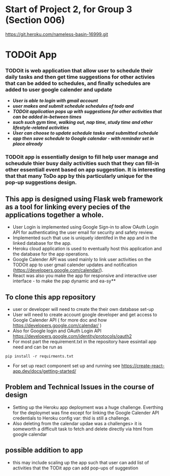 # Start of Project 2, for Group 3 (Section 006)
https://git.heroku.com/nameless-basin-16999.git

# TODOit App
### TODOit is web application that allow user to schedule their daily tasks and then get time suggestions for other activies that can be added to schedules, and finally schedules are added to user google calender and update
- ***User is able to login with gmail account***
- ***user makes and submit schedule schedules of todo and***
- ***TODOit application pops up with suggestions for other activities that can be added in-between times***
- ***such such gym time, walking out, nap time, study time and other lifestyle-related activities***
- ***User can choose to update schedule tasks and submitted schedule***
- ***app then save schedule to Google calendar - with reminder set in place already***
### TODOit app is essentially design to fill help user manage and scheudule thier busy daily activities such that they can fill-in other essentiall event based on app suggestion. It is interesting that that many ToDo app by this particularly unique for the pop-up suggestions design.  

## This app is designed using Flask web framework as a tool for linking every pecies of the applications together a whole. 
- User Login is implemented using Google Sign-in to allow OAuth Login API for authenticating the user email for security and safety review.
- Implemented such that use is uniquely identifed in the app and in the linked database for the app.
- Heroku cloud application is used to eventually host this application and the database for the app operations. 
- Google Calender API was used mainly to link user activities on the TODOit app to user gmail calender updates and notification (https://developers.google.com/calendar/). 
- React was also you make the app for responsive and interactive user interface - to make the pap dynamic and ea-sy**

## To clone this app repository
-  user or developer will need to create the their own database set-up
- User will need to create account google developer and get access to Google Calender API  ( for more doc and how https://developers.google.com/calendar/ ) 
- Also for Google login and OAuth Login API https://developers.google.com/identity/protocols/oauth2 
- For most part the requirement.txt in the repository have essintail app need and can be run as 
``` 
pip install -r requirments.txt
```
- For set up react component set up and running see https://create-react-app.dev/docs/getting-started/

## Problem and Technical Issues in the course of design
- Setting up the Heroku app deployment was a huge challenge. Everthing for the deploymet was fine except for linking the Google Calender API credentials to Heroku config var: thid is still a challenge. 
- Also deleting from the calendar updae was a challenges> it is someworth a difficult task to fetch and delete directly via html from google calendar

##  possible addition to app
- this may include scaling up the app such that user can add list of activities that the TODit app can add pop-ups of suggestion